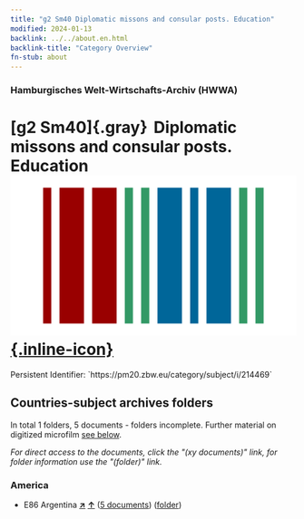 ```yaml
---
title: "g2 Sm40 Diplomatic missons and consular posts. Education"
modified: 2024-01-13
backlink: ../../about.en.html
backlink-title: "Category Overview"
fn-stub: about
---
```


### Hamburgisches Welt-Wirtschafts-Archiv (HWWA)

# [g2 Sm40]{.gray}&#8201; Diplomatic missons and consular posts. Education &#160; [![Wikidata](/images/Wikidata-logo.svg "Wikidata"){.inline-icon}](http://www.wikidata.org/entity/Q104699978)

<div class="hint">Persistent Identifier: `https://pm20.zbw.eu/category/subject/i/214469`</div>







## Countries-subject archives folders







In total 1 folders, 5 documents - folders incomplete. Further material on digitized microfilm [see below](#filmsections).

_For direct access to the documents, click the "(xy documents)" link, for folder information use the "(folder)" link._



### America

- E86 Argentina [**&nearr;**](../../../geo/i/141692/about.en.html "Argentina (all folders)") [**&uarr;**](../../../geo/about.en.html#E86 "Country category system") (<a href="https://pm20.zbw.eu/iiifview/folder/sh/141692,214469" title="about: Argentina : Diplomatic missons and consular posts. Education" target="_blank">5 documents</a>) ([folder](../../../../folder/sh/1416xx/141692/2144xx/214469/about.en.html))



<a id="filmsections" />













